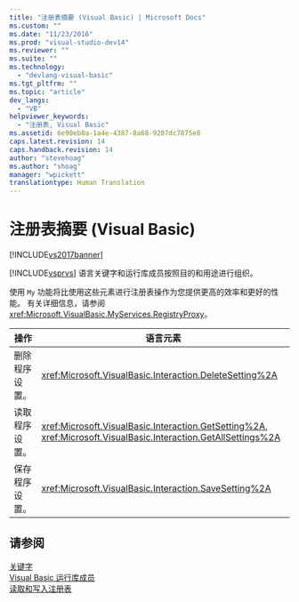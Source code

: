 ```yaml
---
title: "注册表摘要 (Visual Basic) | Microsoft Docs"
ms.custom: ""
ms.date: "11/23/2016"
ms.prod: "visual-studio-dev14"
ms.reviewer: ""
ms.suite: ""
ms.technology: 
  - "devlang-visual-basic"
ms.tgt_pltfrm: ""
ms.topic: "article"
dev_langs: 
  - "VB"
helpviewer_keywords: 
  - "注册表, Visual Basic"
ms.assetid: 6e90eb8a-1a4e-4387-8a68-9287dc7875e8
caps.latest.revision: 14
caps.handback.revision: 14
author: "stevehoag"
ms.author: "shoag"
manager: "wpickett"
translationtype: Human Translation
---
```

# 注册表摘要 (Visual Basic)
[!INCLUDE[vs2017banner](../../../csharp/includes/vs2017banner.md)]

[!INCLUDE[vsprvs](../../../csharp/includes/vsprvs_md.md)] 语言关键字和运行库成员按照目的和用途进行组织。  
  
 使用 `My` 功能将比使用这些元素进行注册表操作为您提供更高的效率和更好的性能。  有关详细信息，请参阅<xref:Microsoft.VisualBasic.MyServices.RegistryProxy>。  
  
|**操作**|**语言元素**|  
|------------|--------------|  
|删除程序设置。|<xref:Microsoft.VisualBasic.Interaction.DeleteSetting%2A>|  
|读取程序设置。|<xref:Microsoft.VisualBasic.Interaction.GetSetting%2A>, <xref:Microsoft.VisualBasic.Interaction.GetAllSettings%2A>|  
|保存程序设置。|<xref:Microsoft.VisualBasic.Interaction.SaveSetting%2A>|  
  
## 请参阅  
 [关键字](../../../visual-basic/language-reference/keywords/index.md)   
 [Visual Basic 运行库成员](../../../visual-basic/language-reference/runtime-library-members.md)   
 [读取和写入注册表](../../../visual-basic/developing-apps/programming/computer-resources/reading-from-and-writing-to-the-registry.md)